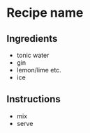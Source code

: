 # Recipe name

## Ingredients

- tonic water
- gin
- lemon/lime etc.
- ice

## Instructions

- mix 
- serve
